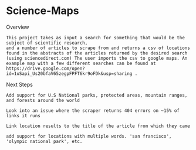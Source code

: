 # Science-Maps
Overview

	This project takes as input a search for something that would be the subject of scientific research, 
	and a number of articles to scrape from and returns a csv of locations found in the abstracts of the articles returned by the desired search (using sciencedirect.com) The user imports the csv to google maps. An example map with a few different searches can be found at 
	https://drive.google.com/open?id=1uSapi_Us20bfaV65zegpFPFT6kr9oFDk&usp=sharing .


	


Next Steps 

	Add support for U.S National parks, protected areas, mountain ranges, and forests around the world 

	Look into an issue where the scraper returns 404 errors on ~15% of links it runs

	Link location results to the title of the article from which they came 

	add support for locations with multiple words. 'san francisco', 'olympic national park', etc.
	







